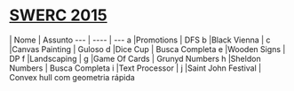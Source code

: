 [SWERC 2015](http://codeforces.com/gym/101128)
================

   | Nome | Assunto
    --- | ---- | ---
a |Promotions          | DFS
b |Black Vienna        |
c |Canvas Painting     | Guloso
d |Dice Cup            | Busca Completa
e |Wooden Signs        | DP
f |Landscaping         |
g |Game Of Cards       | Grunyd Numbers
h |Sheldon Numbers     | Busca Completa
i |Text Processor      |
j |Saint John Festival | Convex hull com geometria rápida
